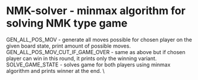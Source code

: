 # NMK-solver - minmax algorithm for solving NMK type game
GEN_ALL_POS_MOV - generate all moves possible for chosen player on the given board state, print amount of possible moves. \
GEN_ALL_POS_MOV_CUT_IF_GAME_OVER - same as above but if chosen player can win in this round, it prints only the winning variant. \
SOLVE_GAME_STATE - solves game for both players using minmax algorithm and prints winner at the end. \
